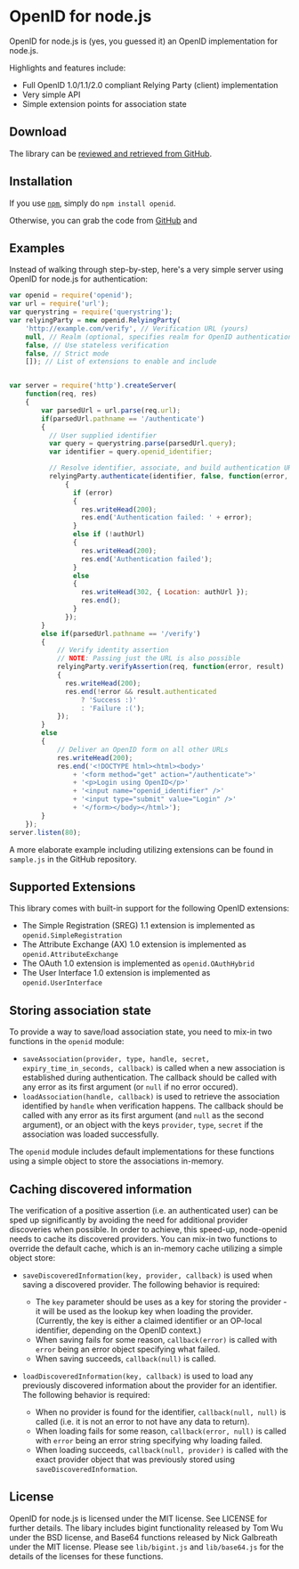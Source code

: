 # OpenID for node.js

OpenID for node.js is (yes, you guessed it) an OpenID implementation for node.js. 

Highlights and features include:

- Full OpenID 1.0/1.1/2.0 compliant Relying Party (client) implementation
- Very simple API
- Simple extension points for association state

## Download

The library can be [reviewed and retrieved from GitHub](http://github.com/havard/node-openid).

## Installation

If you use [`npm`](http://npmjs.org), simply do `npm install openid`.

Otherwise, you can grab the code from [GitHub](https://github.com/havard/node-openid) 
and 

## Examples

Instead of walking through step-by-step, here's a very simple server 
using OpenID for node.js for authentication:

```javascript
var openid = require('openid');
var url = require('url');
var querystring = require('querystring');
var relyingParty = new openid.RelyingParty(
    'http://example.com/verify', // Verification URL (yours)
    null, // Realm (optional, specifies realm for OpenID authentication)
    false, // Use stateless verification
    false, // Strict mode
    []); // List of extensions to enable and include


var server = require('http').createServer(
    function(req, res)
    {
        var parsedUrl = url.parse(req.url);
        if(parsedUrl.pathname == '/authenticate')
        { 
          // User supplied identifier
          var query = querystring.parse(parsedUrl.query);
          var identifier = query.openid_identifier;

          // Resolve identifier, associate, and build authentication URL
          relyingParty.authenticate(identifier, false, function(error, authUrl)
              {
                if (error)
                {
                  res.writeHead(200);
                  res.end('Authentication failed: ' + error);
                }
                else if (!authUrl)
                {
                  res.writeHead(200);
                  res.end('Authentication failed');
                }
                else
                {
                  res.writeHead(302, { Location: authUrl });
                  res.end();
                }
              });
        }
        else if(parsedUrl.pathname == '/verify')
        {
            // Verify identity assertion
            // NOTE: Passing just the URL is also possible
            relyingParty.verifyAssertion(req, function(error, result)
            {
              res.writeHead(200);
              res.end(!error && result.authenticated 
                  ? 'Success :)'
                  : 'Failure :(');
            });
        }
        else
        {
            // Deliver an OpenID form on all other URLs
            res.writeHead(200);
            res.end('<!DOCTYPE html><html><body>'
                + '<form method="get" action="/authenticate">'
                + '<p>Login using OpenID</p>'
                + '<input name="openid_identifier" />'
                + '<input type="submit" value="Login" />'
                + '</form></body></html>');
        }
    });
server.listen(80);
```

A more elaborate example including utilizing extensions can be found in `sample.js` in the GitHub repository.

## Supported Extensions
This library comes with built-in support for the following OpenID extensions:

 - The Simple Registration (SREG) 1.1 extension is implemented as `openid.SimpleRegistration`
 - The Attribute Exchange (AX) 1.0 extension is implemented as `openid.AttributeExchange`
 - The OAuth 1.0 extension is implemented as `openid.OAuthHybrid`
 - The User Interface 1.0 extension is implemented as `openid.UserInterface`

## Storing association state

To provide a way to save/load association state, you need to mix-in two functions in
the `openid` module:

 - `saveAssociation(provider, type, handle, secret, expiry_time_in_seconds, callback)` is called when a new association is established during authentication. The callback should be called with any error as its first argument (or `null` if no error occured).
 - `loadAssociation(handle, callback)` is used to retrieve the association identified by `handle` when verification happens. The callback should be called with any error as its first argument (and `null` as the second argument), or an object with the keys `provider`, `type`, `secret` if the association was loaded successfully.

The `openid` module includes default implementations for these functions using a simple object to store the associations in-memory.

## Caching discovered information

The verification of a positive assertion (i.e. an authenticated user) can be sped up significantly by avoiding the need for additional provider discoveries when possible. In order to achieve, this speed-up, node-openid needs to cache its discovered providers. You can mix-in two functions to override the default cache, which is an in-memory cache utilizing a simple object store:
  
  - `saveDiscoveredInformation(key, provider, callback)` is used when saving a discovered provider.  The following behavior is required:
    - The `key` parameter should be uses as a key for storing the provider - it will be used as the lookup key when loading the provider. (Currently, the key is either a claimed identifier or an OP-local identifier, depending on the OpenID context.)
    - When saving fails for some reason, `callback(error)` is called with `error` being an error object specifying what failed.
    - When saving succeeds, `callback(null)` is called.

  - `loadDiscoveredInformation(key, callback)` is used to load any previously discovered information about the provider for an identifier. The following behavior is required:    
      - When no provider is found for the identifier, `callback(null, null)` is called (i.e. it is not an error to not have any data to return).
      - When loading fails for some reason, `callback(error, null)` is called with `error` being an error string specifying why loading failed.
      - When loading succeeds, `callback(null, provider)` is called with the exact provider object that was previously stored using `saveDiscoveredInformation`.

## License

OpenID for node.js is licensed under the MIT license. See LICENSE for further details. 
The libary includes bigint functionality released by Tom Wu under the BSD license, 
and Base64 functions released by Nick Galbreath under the MIT license. Please see 
`lib/bigint.js` and `lib/base64.js` for the details of the licenses for these functions.
